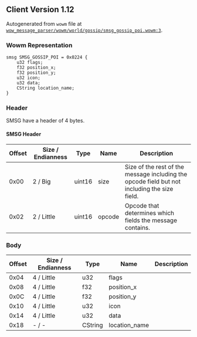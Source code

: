 ## Client Version 1.12

Autogenerated from `wowm` file at [`wow_message_parser/wowm/world/gossip/smsg_gossip_poi.wowm:3`](https://github.com/gtker/wow_messages/tree/main/wow_message_parser/wowm/world/gossip/smsg_gossip_poi.wowm#L3).

### Wowm Representation
```rust,ignore
smsg SMSG_GOSSIP_POI = 0x0224 {
    u32 flags;
    f32 position_x;
    f32 position_y;
    u32 icon;
    u32 data;
    CString location_name;
}
```
### Header
SMSG have a header of 4 bytes.

#### SMSG Header
| Offset | Size / Endianness | Type   | Name   | Description |
| ------ | ----------------- | ------ | ------ | ----------- |
| 0x00   | 2 / Big           | uint16 | size   | Size of the rest of the message including the opcode field but not including the size field.|
| 0x02   | 2 / Little        | uint16 | opcode | Opcode that determines which fields the message contains.|
### Body
| Offset | Size / Endianness | Type | Name | Description |
| ------ | ----------------- | ---- | ---- | ----------- |
| 0x04 | 4 / Little | u32 | flags |  |
| 0x08 | 4 / Little | f32 | position_x |  |
| 0x0C | 4 / Little | f32 | position_y |  |
| 0x10 | 4 / Little | u32 | icon |  |
| 0x14 | 4 / Little | u32 | data |  |
| 0x18 | - / - | CString | location_name |  |
